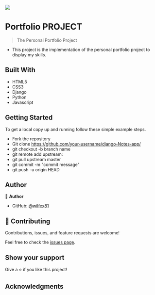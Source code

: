 ![](https://img.shields.io/badge/Microverse-blueviolet)

# Portfolio PROJECT

> The Personal Portfolio Project


<!-- Additional description about the project and its features. -->

- This project is the implementation of the personal portfolio project to display  my skills.

## Built With

- HTML5
- CSS3
- Django
- Python
- Javascript

<!-- ## Live Demo -->

## Getting Started

To get a local copy up and running follow these simple example steps.

- Fork the repository
- Git clone https://github.com/your-username/django-Notes-app/
- git checkout -b branch name
- git remote add upstream: 
- git pull upstream master
- git commit -m "commit message"
- git push -u origin HEAD

## Author

👤 **Author**

- GitHub: [@wilfex81](https://github.com/wilfex81)

## 🤝 Contributing

Contributions, issues, and feature requests are welcome!

Feel free to check the [issues page](issues/).

## Show your support

Give a ⭐️ if you like this project!

## Acknowledgments

<!-- - 
- Inspiration
- etc -->

<!-- ## 📝 License -->

<!-- This project is [MIT](lic.url) licensed. -->

